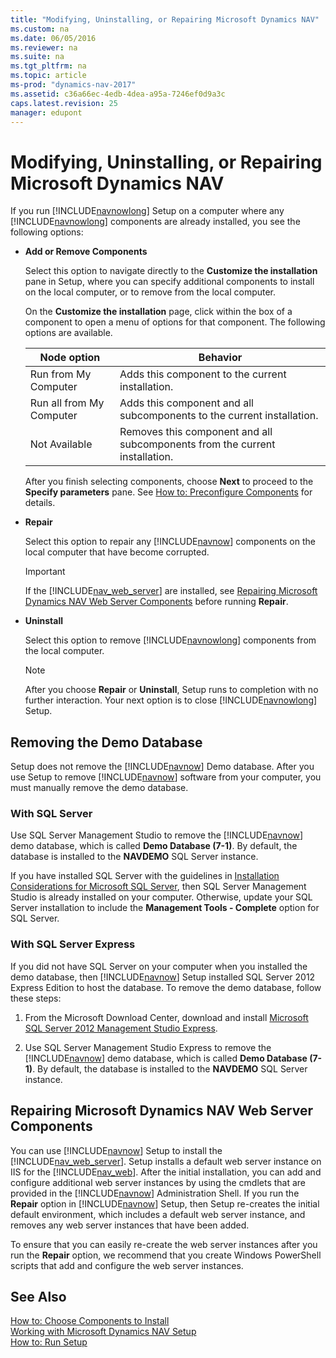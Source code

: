 ```yaml
---
title: "Modifying, Uninstalling, or Repairing Microsoft Dynamics NAV"
ms.custom: na
ms.date: 06/05/2016
ms.reviewer: na
ms.suite: na
ms.tgt_pltfrm: na
ms.topic: article
ms-prod: "dynamics-nav-2017"
ms.assetid: c36a66ec-4edb-4dea-a95a-7246ef0d9a3c
caps.latest.revision: 25
manager: edupont
---
```

# Modifying, Uninstalling, or Repairing Microsoft Dynamics NAV
If you run [!INCLUDE[navnowlong](includes/navnowlong_md.md)] Setup on a computer where any [!INCLUDE[navnowlong](includes/navnowlong_md.md)] components are already installed, you see the following options:  
  
-   **Add or Remove Components**  
  
     Select this option to navigate directly to the **Customize the installation** pane in Setup, where you can specify additional components to install on the local computer, or to remove from the local computer.  
  
     On the **Customize the installation** page, click within the box of a component to open a menu of options for that component. The following options are available.  
  
    |Node option|Behavior|  
    |-----------------|--------------|  
    |Run from My Computer|Adds this component to the current installation.|  
    |Run all from My Computer|Adds this component and all subcomponents to the current installation.|  
    |Not Available|Removes this component and all subcomponents from the current installation.|  
  
     After you finish selecting components, choose **Next** to proceed to the **Specify parameters** pane. See [How to: Preconfigure Components](../Topic/How%20to:%20Preconfigure%20Components.md) for details.  
  
-   **Repair**  
  
     Select this option to repair any [!INCLUDE[navnow](includes/navnow_md.md)] components on the local computer that have become corrupted.  
  
    > [!IMPORTANT]  
    >  If the [!INCLUDE[nav_web_server](includes/nav_web_server_md.md)] are installed, see [Repairing Microsoft Dynamics NAV Web Server Components](Modifying--Uninstalling--or-Repairing-Microsoft-Dynamics-NAV.md#RepairWebServer) before running **Repair**.  
  
-   **Uninstall**  
  
     Select this option to remove [!INCLUDE[navnowlong](includes/navnowlong_md.md)] components from the local computer.  
  
    > [!NOTE]  
    >  After you choose **Repair** or **Uninstall**, Setup runs to completion with no further interaction. Your next option is to close [!INCLUDE[navnowlong](includes/navnowlong_md.md)] Setup.  
  
## Removing the Demo Database  
 Setup does not remove the [!INCLUDE[navnow](includes/navnow_md.md)] Demo database. After you use Setup to remove [!INCLUDE[navnow](includes/navnow_md.md)] software from your computer, you must manually remove the demo database.  
  
### With SQL Server  
 Use SQL Server Management Studio to remove the [!INCLUDE[navnow](includes/navnow_md.md)] demo database, which is called **Demo Database \(7\-1\)**. By default, the database is installed to the **NAVDEMO** SQL Server instance.  
  
 If you have installed SQL Server with the guidelines in [Installation Considerations for Microsoft SQL Server](Installation-Considerations-for-Microsoft-SQL-Server.md), then SQL Server Management Studio is already installed on your computer. Otherwise, update your SQL Server installation to include the **Management Tools \- Complete** option for SQL Server.  
  
### With SQL Server Express  
 If you did not have SQL Server on your computer when you installed the demo database, then [!INCLUDE[navnow](includes/navnow_md.md)] Setup installed SQL Server 2012 Express Edition to host the database. To remove the demo database, follow these steps:  
  
1.  From the Microsoft Download Center, download and install [Microsoft SQL Server 2012 Management Studio Express](http://go.microsoft.com/fwlink/?LinkId=140351).  
  
2.  Use SQL Server Management Studio Express to remove the [!INCLUDE[navnow](includes/navnow_md.md)] demo database, which is called **Demo Database \(7\-1\)**. By default, the database is installed to the **NAVDEMO** SQL Server instance.  
  
##  <a name="RepairWebServer"></a> Repairing Microsoft Dynamics NAV Web Server Components  
 You can use [!INCLUDE[navnow](includes/navnow_md.md)] Setup to install the [!INCLUDE[nav_web_server](includes/nav_web_server_md.md)]. Setup installs a default web server instance on IIS for the [!INCLUDE[nav_web](includes/nav_web_md.md)]. After the initial installation, you can add and configure additional web server instances by using the cmdlets that are provided in the [!INCLUDE[navnow](includes/navnow_md.md)] Administration Shell. If you run the **Repair** option in [!INCLUDE[navnow](includes/navnow_md.md)] Setup, then Setup re\-creates the initial default environment, which includes a default web server instance, and removes any web server instances that have been added.  
  
 To ensure that you can easily re\-create the web server instances after you run the **Repair** option, we recommend that you create Windows PowerShell scripts that add and configure the web server instances.  
  
## See Also  
 [How to: Choose Components to Install](../Topic/How%20to:%20Choose%20Components%20to%20Install.md)   
 [Working with Microsoft Dynamics NAV Setup](Working-with-Microsoft-Dynamics-NAV-Setup.md)   
 [How to: Run Setup](../Topic/How%20to:%20Run%20Setup.md)